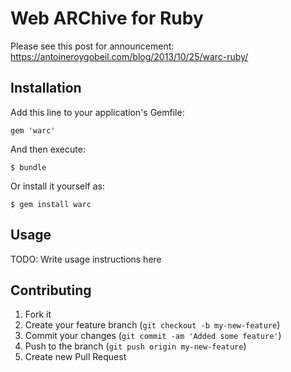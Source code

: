 # Web ARChive for Ruby

Please see this post for announcement: https://antoineroygobeil.com/blog/2013/10/25/warc-ruby/

## Installation

Add this line to your application's Gemfile:

    gem 'warc'

And then execute:

    $ bundle

Or install it yourself as:

    $ gem install warc

## Usage

TODO: Write usage instructions here

## Contributing

1. Fork it
2. Create your feature branch (`git checkout -b my-new-feature`)
3. Commit your changes (`git commit -am 'Added some feature'`)
4. Push to the branch (`git push origin my-new-feature`)
5. Create new Pull Request
